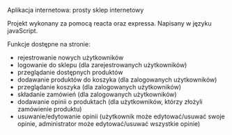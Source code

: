 Aplikacja internetowa: prosty sklep internetowy

Projekt wykonany za pomocą reacta oraz expressa. Napisany w języku javaScript.

Funkcje dostępne na stronie:
- rejestrowanie nowych użytkowników
- logowanie do sklepu (dla zarejestrowanych użytkowników)
- przeglądanie dostępnych produktów
- dodawanie produktów do koszyka (dla zalogowanych użytkowników)
- przeglądanie koszyka (dla zalogowanych użytkowników)
- składanie zamówień (dla zalogowanych użytkowników)
- dodawanie opinii o produktach (dla użytkowników, którzy złożyli zamówienie produktu)
- usuwanie/edytowanie opinii (użytkownik może edytować/usuwać swoje opinie, administrator może edytować/usuwać wszystkie opinie)

  
